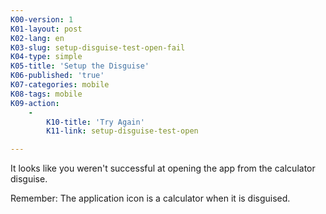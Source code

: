 ```yaml
---
K00-version: 1
K01-layout: post
K02-lang: en
K03-slug: setup-disguise-test-open-fail
K04-type: simple
K05-title: 'Setup the Disguise'
K06-published: 'true'
K07-categories: mobile
K08-tags: mobile
K09-action:
    -
        K10-title: 'Try Again'
        K11-link: setup-disguise-test-open

---
```


It looks like you weren't successful at opening the app from the calculator disguise.

Remember: The application icon is a calculator when it is disguised.
